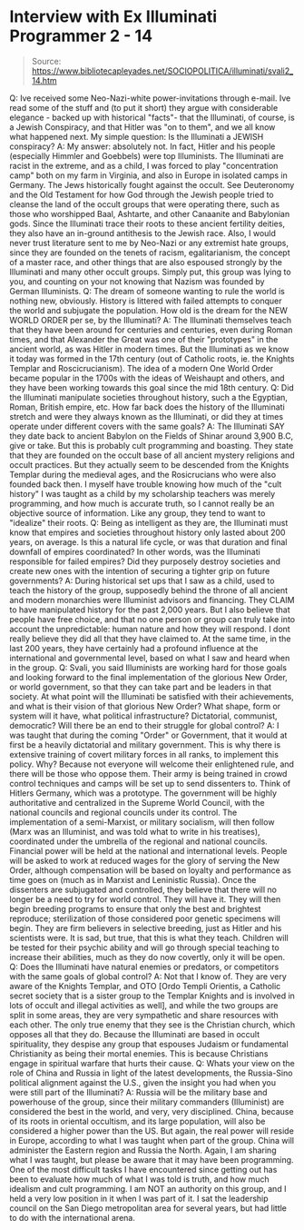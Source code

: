 # Interview with Ex Illuminati Programmer 2 - 14

> Source: https://www.bibliotecapleyades.net/SOCIOPOLITICA/illuminati/svali2_14.htm

Q: Ive received some Neo-Nazi-white power-invitations through
e-mail. Ive read some of the stuff and (to put it short) they argue
with considerable elegance - backed up with historical "facts"- that
the Illuminati, of course, is a Jewish Conspiracy, and that
Hitler
was "on to them", and we all know what happened next. My simple
question: Is the Illuminati a JEWISH conspiracy?
A: My answer: absolutely not. In fact,
Hitler and his people
(especially Himmler and Goebbels) were top Illuminists. The
Illuminati are racist in the extreme, and as a child, I was forced
to play "concentration camp" both on my farm in Virginia, and also
in Europe in isolated camps in Germany.
The Jews historically fought against the occult. See
Deuteronomy and
the Old Testament for how God through the Jewish people tried to
cleanse the land of the occult groups that were operating there,
such as those who worshipped Baal, Ashtarte, and other
Canaanite and
Babylonian gods.
Since the Illuminati
trace their roots to these ancient fertility
deities, they also have an in-ground antithesis to the Jewish race.
Also, I would never trust literature sent to me by Neo-Nazi or any
extremist hate groups, since they are founded on the tenets of
racism, egalitarianism, the concept of a master race, and other
things that are also espoused strongly by the Illuminati and many
other occult groups. Simply put, this group was lying to you, and
counting on your not knowing that Nazism was founded by German
Illuminists.
Q: The dream of someone wanting to rule the world is nothing
new, obviously. History is littered with failed attempts to conquer
the world and subjugate the population. How old is the dream for the
NEW WORLD ORDER per se, by the Illuminati?
A: The Illuminati themselves teach that they have been around
for centuries and centuries, even during Roman times, and that
Alexander the Great was one of their "prototypes" in the ancient
world, as was Hitler in modern times. But the Illuminati
as we know
it today was formed in the 17th century (out of Catholic roots, ie.
the Knights Templar and Roscicrucianism).
The idea of a modern One
World Order became popular in the 1700s with the ideas of Weishaupt and others, and they have been working towards this goal
since the mid 18th century.
Q: Did the Illuminati
manipulate societies throughout history, such
a the Egyptian, Roman, British empire, etc. How far back does the
history of the Illuminati stretch and were they always known as
the
Illuminati, or did they at times operate under different covers with
the same goals?
A: The Illuminati SAY they date back to ancient Babylon on the
Fields of Shinar around 3,900 B.C, give or take. But this is
probably cult programming and boasting. They state that they are
founded on the occult base of all ancient mystery religions and
occult practices. But they actually seem to be descended from the
Knights Templar during the medieval ages, and the
Rosicrucians who
were also founded back then. I myself have trouble knowing how much
of the "cult history" I was taught as a child by my scholarship
teachers was merely programming, and how much is accurate truth, so
I cannot really be an objective source of information. Like any
group, they tend to want to "idealize" their roots.
Q: Being as intelligent as they are,
the Illuminati must know that
empires and societies throughout history only lasted about 200
years, on average. Is this a natural life cycle, or was that
duration and final downfall of empires coordinated? In other words,
was the Illuminati responsible for failed empires? Did they
purposely destroy societies and create new ones with the intention
of securing a tighter grip on future governments?
A: During historical set ups that I saw as a child, used to
teach the history of the group, supposedly behind the throne of all
ancient and modern monarchies were Illuminist advisors and
financing. They CLAIM to have manipulated history for the past 2,000
years. But I also believe that people have free choice, and that no
one person or group can truly take into account the unpredictable:
human nature and how they will respond.
I dont really believe they did all that they have claimed to. At
the same time, in the last 200 years, they have certainly had a
profound influence at the international and governmental level,
based on what I saw and heard when in the group.
Q: Svali, you said Illuminists are working hard for those goals and
looking forward to the final implementation of the glorious New
Order, or world government, so that they can take part and be
leaders in that society. At what point will the Illuminati be
satisfied with their achievements, and what is their vision of that
glorious New Order? What shape, form or system will it have, what
political infrastructure? Dictatorial, communist, democratic? Will
there be an end to their struggle for global control?
A: I was taught that during the
coming "Order" or Government,
that it would at first be a heavily dictatorial and military
government. This is why there is extensive training of covert
military forces in all ranks, to implement this policy. Why? Because
not everyone will welcome their enlightened rule, and there will
be those who oppose them.
Their army is being trained in crowd control techniques and camps
will be set up to send dissenters to. Think of Hitlers Germany,
which was a prototype. The government will be highly authoritative
and centralized in the Supreme World Council, with the national
councils and regional councils under its control.
The implementation of a
semi-Marxist, or military socialism, will
then follow (Marx was an Illuminist, and was told what to write in
his treatises), coordinated under the umbrella of the regional and
national councils. Financial power will be held at the national and
international levels. People will be asked to work at reduced wages
for the glory of serving the New Order, although compensation will
be based on loyalty and performance as time goes on (much as in
Marxist and Leninistic Russia).
Once the dissenters are subjugated and controlled, they believe that
there will no longer be a need to try for world control. They will
have it. They will then begin breeding programs to ensure that only
the best and brightest reproduce; sterilization of those considered
poor genetic specimens will begin. They are firm believers in
selective breeding, just as Hitler and his scientists were. It
is sad, but true, that this is what they teach. Children will be
tested for their psychic ability and will go through special
teaching to increase their abilities, much as they do now covertly,
only it will be open.
Q: Does the Illuminati have natural enemies or predators, or
competitors with the same goals of global control?
A: Not that I know of. They are very aware of the
Knights
Templar, and OTO [Ordo Templi Orientis, a
Catholic secret society
that is a sister group to the Templar Knights and is involved in
lots of occult and illegal activities as well], and while the two
groups are split in some areas, they are very sympathetic and share
resources with each other. The only true enemy that they see is the
Christian church, which opposes all that they do. Because
the
Illuminati are based in occult spirituality, they despise any group
that espouses Judaism or fundamental Christianity as being their
mortal enemies. This is because Christians engage in spiritual
warfare that hurts their cause.
Q: Whats your view on the role of
China and Russia in light of the
latest developments, the Russia-Sino political alignment against the
U.S., given the insight you had when you were still part of the
Illuminati?
A: Russia will be the military base and powerhouse of the group,
since their military commanders (Illuminist) are considered the best
in the world, and very, very disciplined. China, because of its
roots in oriental occultism, and its large population, will also be
considered a higher power than the US. But again, the real power
will reside in Europe, according to what I was taught when part of
the group.
China will administer the Eastern region and
Russia the North.
Again, I am sharing what I was taught, but please be aware that it
may have been programming. One of the most difficult tasks I
have encountered since getting out has been to evaluate how much of
what I was told is truth, and how much idealism and cult
programming. I am NOT an authority on this group, and I held a very
low position in it when I was part of it. I sat the leadership
council on the San Diego metropolitan area for several years, but
had little to do with the international arena.
